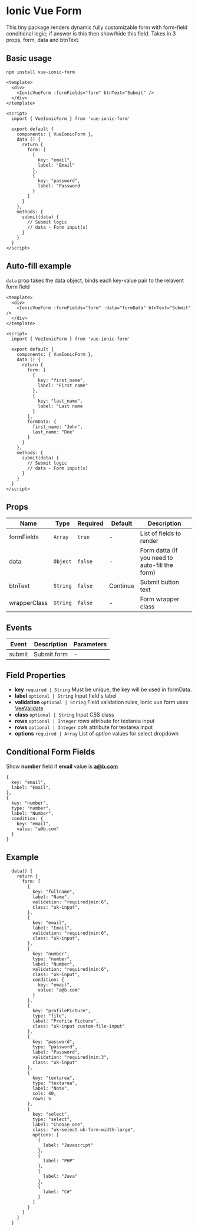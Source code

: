 # Ionic Vue Form

This tiny package renders dynamic fully customizable form with form-field conditional logic; if answer is this then show/hide this field. Takes in 3 props, form, data and btnText.

## Basic usage
`npm install vue-ionic-form`

```
<template>
  <div>
    <IonicVueForm :formFields="form" btnText="Submit" />
  </div>
</template>

<script>
  import { VueIonicForm } from 'vue-ionic-form'

  export default {
    components: { VueIonicForm },
    data () {
      return {
        form: [
          {
            key: "email",
            label: "Email"
          },
          {
            key: "password",
            label: "Password
          }
        ]
      }
    },
    methods: {
      submit(data) {
        // Submit logic
        // data - Form input(s)
      }
    }
  }
</script>
```

## Auto-fill example

`data` prop takes the data object, binds each key-value pair to the relavent form field

```
<template>
  <div>
    <IonicVueForm :formFields="form" :data="formData" btnText="Submit" />
  </div>
</template>

<script>
  import { VueIonicForm } from 'vue-ionic-form'

  export default {
    components: { VueIonicForm },
    data () {
      return {
        form: [
          {
            key: "first_name",
            label: "First name"
          },
          {
            key: "last_name",
            label: "Last name
          }
        ],
        formData: {
          first_name: "John",
          last_name: "Doe"
        }
      }
    },
    methods: {
      submit(data) {
        // Submit logic
        // data - Form input(s)
      }
    }
  }
</script>
```

## Props

|Name|Type|Required|Default|Description
|---|---|---|---|---|
|formFields|`Array`|`true`|-|List of fields to render|
|data|`Object`|`false`|-|Form datta (if you need to auto-fill the form)|
|btnText|`String`|`false`|Continue|Submit button text|
|wrapperClass|`String`|`false`|-|Form wrapper class|

## Events

|Event|Description|Parameters|
|---|---|---|
|submit|Submit form|-|

## Field Properties
- **key** `required | String` Must be unique, the key will be used in formData.
- **label** `optional | String` Input field's label
- **validation** `optional | String` Field validation rules, Ionic vue form uses [VeeValidate](https://logaretm.github.io/vee-validate/)
- **class** `optional | String` Input CSS class
- **rows** `optional | Integer` *rows* attribute for textarea input
- **rows** `optional | Integer` *cols* attribute for textarea input
- **options** `required | Array` List of *option* values for select dropdown

## Conditional Form Fields

Show **number** field if **email** value is **a@b.com**
```
{
  key: "email",
  label: "Email",
},
{
  key: "number",
  type: "number",
  label: "Number",
  condition: {
    key: "email",
    value: "a@b.com"
  }
}
```

## Example

```
  data() {
    return {
      form: [
        {
          key: "fullname",
          label: "Name",
          validation: "required|min:6",
          class: "uk-input",
        },
        {
          key: "email",
          label: "Email",
          validation: "required|min:6",
          class: "uk-input",
        },
        {
          key: "number",
          type: "number",
          label: "Number",
          validation: "required|min:6",
          class: "uk-input",
          condition: {
            key: "email",
            value: "a@b.com"
          }
        },
        {
          key: "profilePicture",
          type: "file",
          label: "Profile Picture",
          class: "uk-input custom-file-input"
        },
        {
          key: "password",
          type: "password",
          label: "Password",
          validation: "required|min:3",
          class: "uk-input"
        },
        {
          key: "textarea",
          type: "textarea",
          label: "Note",
          cols: 40,
          rows: 5
        },
        {
          key: "select",
          type: "select",
          label: "Choose one",
          class: "uk-select uk-form-width-large",
          options: [
            {
              label: "Javascript"
            },
            {
              label: "PHP"
            },
            {
              label: "Java"
            },
            {
              label: "C#"
            }
          ]
        }
      ]
    }
  }
```